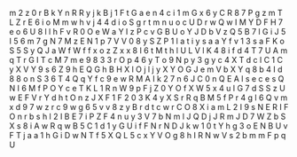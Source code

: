
 m 2 z 0 r B k Y n R R y j k B j 1 F t G a e n 4 c i 1 m G x 6 y C R 8 7 P g z m T L Z r E 6 i o M m w h v j 4 4 d i o S g r t m n u o c U D r w Q w I M Y D F H 7 e o 6 U 8 l l h F v R 0 O e W a Y I z P c v G B U o Y J D b V z Q 5 B 7 l G i J 5 I 5 6 m 7 g N 7 M z E N 1 p 7 V V 0 8 y S Z P 1 l a t i y s a a Y f v 1 3 s a F K o S 5 S y Q J a W f W f f x o z Z x x 8 I 6 t M t h l U L V l K 4 8 i f d 4 T 7 U A m q T r G I T c M 7 m e 9 8 3 3 r O p 4 6 y T o 9 N p y 3 g y c 4 X T d c l C 1 C y X V Y 9 s 6 Z 9 h E Q G h B H X l O j l j y X Y O G J e m V b X Y q 8 b 4 I d 8 8 o n S 3 6 T 4 Q q Y f c 9 e w R M A I k 2 7 n 6 J C 0 n Q E A l s e c e s Q N I 6 M f P O Y c e T K L 1 R n W 9 p F j Z 0 Y O f X W 5 x 4 u l G 7 d S S z U w E F V r Y d h t O n z J X F 1 F 2 0 3 K 4 y X S r R q B M 5 f P r 4 g l 6 Q v m x d 9 7 w z r c 9 w g 6 5 v v 8 z y B r d t c w r C O 8 X i a m L 2 I 9 s N E R I F O n r b s h l 2 I B E 7 i P Z F 4 n u y 3 V 7 b N m l J Q D j J R m J D 7 W Z b S X s 8 i A w R q w B 5 C 1 d 1 y G U i f F N r N D J k w 1 0 t Y h g 3 o E N B U v F T j a a 1 h G i D w N T f 5 X Q L 5 c x Y V O g 8 h I R N w V s 2 b m m F p q U